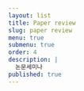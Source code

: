 ```yaml
---
layout: list
title: Paper review
slug: paper review
menu: true
submenu: true
order: 4
description: |
  논문세미나 
published: true
---
```

